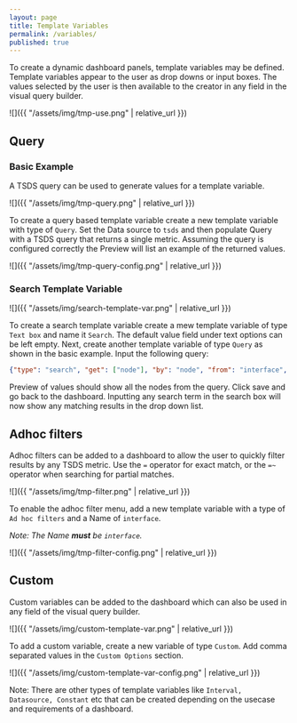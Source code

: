```yaml
---
layout: page
title: Template Variables
permalink: /variables/
published: true
---
```


To create a dynamic dashboard panels, template variables may be
defined. Template variables appear to the user as drop downs or input
boxes. The values selected by the user is then available to the
creator in any field in the visual query builder.

![]({{ "/assets/img/tmp-use.png" | relative_url }})

## Query

### Basic Example

A TSDS query can be used to generate values for a template variable.

![]({{ "/assets/img/tmp-query.png" | relative_url }})

To create a query based template variable create a new template
variable with type of `Query`. Set the Data source to `tsds` and then
populate Query with a TSDS query that returns a single
metric. Assuming the query is configured correctly the Preview will
list an example of the returned values.

![]({{ "/assets/img/tmp-query-config.png" | relative_url }})

### Search Template Variable

![]({{ "/assets/img/search-template-var.png" | relative_url }})

To create a search template variable create a mew template variable of type `Text box` and name it `Search`. The default value field under text options can be left empty. Next, create another template variable of type `Query` as shown in the basic example. Input the following query:

```json
{"type": "search", "get": ["node"], "by": "node", "from": "interface", "fields": ["node"], "search": "$Search",  "order_by": "node", "limit": "100", "text": "{{node}}", "value": "{{node}}"}
```

Preview of values should show all the nodes from the query. Click save and go back to the dashboard. Inputting any search term in the search box will now show any matching results in the drop down list.

## Adhoc filters

Adhoc filters can be added to a dashboard to allow the user to quickly
filter results by any TSDS metric. Use the `=` operator for exact
match, or the `=~` operator when searching for partial matches.

![]({{ "/assets/img/tmp-filter.png" | relative_url }})

To enable the adhoc filter menu, add a new template variable with a
type of `Ad hoc filters` and a Name of `interface`.

*Note: The Name **must** be `interface`.*

![]({{ "/assets/img/tmp-filter-config.png" | relative_url }})

## Custom

Custom variables can be added to the dashboard which can also be used in any field of the visual query builder.

![]({{ "/assets/img/custom-template-var.png" | relative_url }})

To add a custom variable, create a new variable of type `Custom`. Add comma separated values in the `Custom Options` section.

![]({{ "/assets/img/custom-template-var-config.png" | relative_url }})

Note: There are other types of template variables like `Interval, Datasource, Constant` etc that can be created depending on the usecase and requirements of a dashboard.

